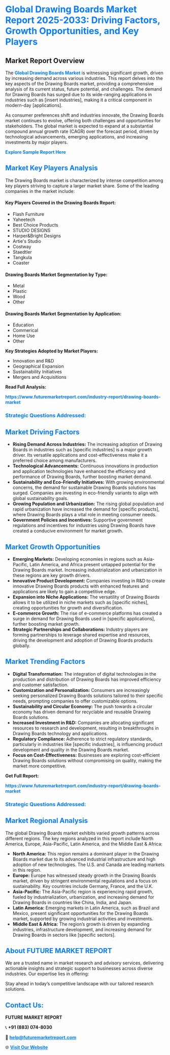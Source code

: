 <h1 style="color: #007BFF;">Global Drawing Boards Market Report 2025-2033: Driving Factors, Growth Opportunities, and Key Players</h1>

<section id="overview">
<h2>Market Report Overview</h2>
<p>The <a href="https://www.futuremarketreport.com/industry-report/drawing-boards-market" style="color: #007BFF; text-decoration: none;"><strong>Global Drawing Boards Market</strong></a> is witnessing significant growth, driven by increasing demand across various industries. This report delves into the key aspects of the Drawing Boards market, providing a comprehensive analysis of its current status, future potential, and challenges. The demand for Drawing Boards has surged due to its wide-ranging applications in industries such as [insert industries], making it a critical component in modern-day [applications].</p>
<p>As consumer preferences shift and industries innovate, the Drawing Boards market continues to evolve, offering both challenges and opportunities for stakeholders. The global market is expected to expand at a substantial compound annual growth rate (CAGR) over the forecast period, driven by technological advancements, emerging applications, and increasing investments by major players.</p>
</section>

<section id="overview">
<p><a href="https://www.futuremarketreport.com/request-sample/reportId=31886" style="color: #007BFF; text-decoration: none;"><strong>Explore Sample Report Here</strong></a></p>
</section>

<section id="key-players">
<h2 style="color: #007BFF;">Market Key Players Analysis</h2>
<p>The Drawing Boards market is characterized by intense competition among key players striving to capture a larger market share. Some of the leading companies in the market include:</p>
<h4>Key Players Covered in the Drawing Boards Report:</h4>
<ul><li>Flash Furniture</li><li>Yaheetech</li><li>Best Choice Products</li><li>STUDIO DESIGNS</li><li>Harper&amp;Bright Designs</li><li>Artie&#039;s Studio</li><li>Costway</li><li>Staedtler</li><li>Tangkula</li><li>Coaster</li></ul>
<h4>Drawing Boards Market Segmentation by Type:</h4>
<ul><li>Metal</li><li>Plastic</li><li>Wood</li><li>Other</li></ul>

<h4>Drawing Boards Market Segmentation by Application:</h4>
<ul><li>Education</li><li>Commerical</li><li>Home Use</li><li>Other</li></ul>
<p><strong>Key Strategies Adopted by Market Players:</strong></p>
<ul>
<li>Innovation and R&D</li>
<li>Geographical Expansion</li>
<li>Sustainability Initiatives</li>
<li>Mergers and Acquisitions</li>
</ul>
</section>

<section>
<p><strong>Read Full Analysis: </strong></p><a href="https://www.futuremarketreport.com/industry-report/drawing-boards-market" style="color: #007BFF; text-decoration: none;"><strong>https://www.futuremarketreport.com/industry-report/drawing-boards-market</strong></a>
<h3 style="color: #007BFF;">Strategic Questions Addressed:</h3>
</section>

<section id="driving-factors">
<h2 style="color: #007BFF;">Market Driving Factors</h2>
<ul>
<li><strong>Rising Demand Across Industries:</strong> The increasing adoption of Drawing Boards in industries such as [specific industries] is a major growth driver. Its versatile applications and cost-effectiveness make it a preferred choice among manufacturers.</li>
<li><strong>Technological Advancements:</strong> Continuous innovations in production and application technologies have enhanced the efficiency and performance of Drawing Boards, further boosting market demand.</li>
<li><strong>Sustainability and Eco-Friendly Initiatives:</strong> With growing environmental concerns, the demand for sustainable Drawing Boards solutions has surged. Companies are investing in eco-friendly variants to align with global sustainability goals.</li>
<li><strong>Growing Population and Urbanization:</strong> The rising global population and rapid urbanization have increased the demand for [specific products], where Drawing Boards plays a vital role in meeting consumer needs.</li>
<li><strong>Government Policies and Incentives:</strong> Supportive government regulations and incentives for industries using Drawing Boards have created a conducive environment for market growth.</li>
</ul>
</section>

<section id="growth-opportunities">
<h2 style="color: #007BFF;">Market Growth Opportunities</h2>
<ul>
<li><strong>Emerging Markets:</strong> Developing economies in regions such as Asia-Pacific, Latin America, and Africa present untapped potential for the Drawing Boards market. Increasing industrialization and urbanization in these regions are key growth drivers.</li>
<li><strong>Innovative Product Development:</strong> Companies investing in R&D to create innovative Drawing Boards products with enhanced features and applications are likely to gain a competitive edge.</li>
<li><strong>Expansion into Niche Applications:</strong> The versatility of Drawing Boards allows it to be utilized in niche markets such as [specific niches], creating opportunities for growth and diversification.</li>
<li><strong>E-commerce Growth:</strong> The rise of e-commerce platforms has created a surge in demand for Drawing Boards used in [specific applications], further boosting market growth.</li>
<li><strong>Strategic Partnerships and Collaborations:</strong> Industry players are forming partnerships to leverage shared expertise and resources, driving the development and adoption of Drawing Boards products globally.</li>
</ul>
</section>

<section id="trending-factors">
<h2 style="color: #007BFF;">Market Trending Factors</h2>
<ul>
<li><strong>Digital Transformation:</strong> The integration of digital technologies in the production and distribution of Drawing Boards has improved efficiency and customer satisfaction.</li>
<li><strong>Customization and Personalization:</strong> Consumers are increasingly seeking personalized Drawing Boards solutions tailored to their specific needs, prompting companies to offer customizable options.</li>
<li><strong>Sustainability and Circular Economy:</strong> The push towards a circular economy has driven demand for recyclable and reusable Drawing Boards solutions.</li>
<li><strong>Increased Investment in R&D:</strong> Companies are allocating significant resources to research and development, resulting in breakthroughs in Drawing Boards technology and applications.</li>
<li><strong>Regulatory Compliance:</strong> Adherence to strict regulatory standards, particularly in industries like [specific industries], is influencing product development and quality in the Drawing Boards market.</li>
<li><strong>Focus on Cost-Effectiveness:</strong> Businesses are exploring cost-efficient Drawing Boards solutions without compromising on quality, making the market more competitive.</li>
</ul>
</section>

<section>
<p><strong>Get Full Report: </strong></p><a href="https://www.futuremarketreport.com/industry-report/drawing-boards-market" style="color: #007BFF; text-decoration: none;"><strong>https://www.futuremarketreport.com/industry-report/drawing-boards-market</strong></a>
<h3 style="color: #007BFF;">Strategic Questions Addressed:</h3>
</section>


<section id="regional-analysis">
<h2 style="color: #007BFF;">Market Regional Analysis</h2>
<p>The global Drawing Boards market exhibits varied growth patterns across different regions. The key regions analyzed in this report include North America, Europe, Asia-Pacific, Latin America, and the Middle East & Africa:</p>
<ul>
<li><strong>North America:</strong> This region remains a dominant player in the Drawing Boards market due to its advanced industrial infrastructure and high adoption of new technologies. The U.S. and Canada are leading markets in this region.</li>
<li><strong>Europe:</strong> Europe has witnessed steady growth in the Drawing Boards market, driven by stringent environmental regulations and a focus on sustainability. Key countries include Germany, France, and the U.K.</li>
<li><strong>Asia-Pacific:</strong> The Asia-Pacific region is experiencing rapid growth, fueled by industrialization, urbanization, and increasing demand for Drawing Boards in countries like China, India, and Japan.</li>
<li><strong>Latin America:</strong> Emerging markets in Latin America, such as Brazil and Mexico, present significant opportunities for the Drawing Boards market, supported by growing industrial activities and investments.</li>
<li><strong>Middle East & Africa:</strong> The region’s growth is driven by expanding industries, infrastructure development, and increasing demand for Drawing Boards in sectors like [specific sectors].</li>
</ul>
</section>

<footer>
<h2 style="color: #007BFF;">About FUTURE MARKET REPORT</h2>
<p>We are a trusted name in market research and advisory services, delivering actionable insights and strategic support to businesses across diverse industries. Our expertise lies in offering:</p>

<p>Stay ahead in today’s competitive landscape with our tailored research solutions.</p>

<h2 style="color: #007BFF;">Contact Us:</h2>
<p><strong>FUTURE MARKET REPORT</strong></p>
<p>📞 <strong>+91 (883) 074-8030</strong></p>
<p>📧 <strong><a href="mailto:help@futuremarketreport.com" style="color: #007BFF;">help@futuremarketreport.com</a></strong></p>
<p>🌐 <strong><a href="https://www.futuremarketreport.com/" style="color: #007BFF;">Visit Our Website</a></strong></p>
</footer>